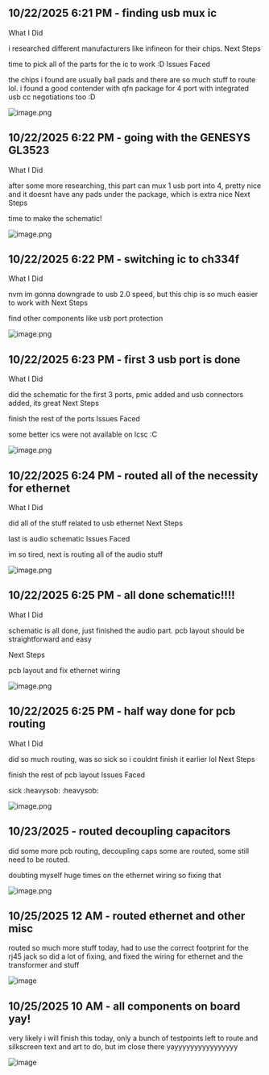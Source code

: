 <!--
  ===================    !!READ THIS NOTICE!!   ====================
  DO NOT edit this file manually. Your changes WILL BE OVERWRITTEN!
  This journal is auto generated and updated by Hack Club Blueprint.
  To edit this file, please edit your journal entries on Blueprint.
  ==================================================================
-->

## 10/22/2025 6:21 PM - finding usb mux ic  

What I Did

i researched different manufacturers like infineon for their chips.
Next Steps

time to pick all of the parts for the ic to work :D
Issues Faced

the chips i found are usually ball pads and there are so much stuff to route lol. i found a good contender with qfn package for 4 port with integrated usb cc negotiations too :D

![image.png](https://blueprint.hackclub.com/user-attachments/blobs/proxy/eyJfcmFpbHMiOnsiZGF0YSI6NDYwMCwicHVyIjoiYmxvYl9pZCJ9fQ==--4c9be2eb35be3f3f7cbc08716ce1a807dae89f31/image.png)
  

## 10/22/2025 6:22 PM - going with the GENESYS GL3523  


What I Did

after some more researching, this part can mux 1 usb port into 4, pretty nice and it doesnt have any pads under the package, which is extra nice
Next Steps

time to make the schematic!

![image.png](https://blueprint.hackclub.com/user-attachments/blobs/proxy/eyJfcmFpbHMiOnsiZGF0YSI6NDYwMSwicHVyIjoiYmxvYl9pZCJ9fQ==--51d4beb3696fa8cee0bed77964b3b933d757aa3e/image.png)

  

## 10/22/2025 6:22 PM - switching ic to ch334f  

What I Did

nvm im gonna downgrade to usb 2.0 speed, but this chip is so much easier to work with
Next Steps

find other components like usb port protection


![image.png](https://blueprint.hackclub.com/user-attachments/blobs/proxy/eyJfcmFpbHMiOnsiZGF0YSI6NDYwMiwicHVyIjoiYmxvYl9pZCJ9fQ==--a7a66060e0d8555c440364f8ee4e2f3ba1c5fd8f/image.png)

  

## 10/22/2025 6:23 PM - first 3 usb port is done  



What I Did

did the schematic for the first 3 ports, pmic added and usb connectors added, its great
Next Steps

finish the rest of the ports
Issues Faced

some better ics were not available on lcsc :C


![image.png](https://blueprint.hackclub.com/user-attachments/blobs/proxy/eyJfcmFpbHMiOnsiZGF0YSI6NDYwMywicHVyIjoiYmxvYl9pZCJ9fQ==--5ea69c1be66893d60249b49f5c47b6169c312b89/image.png)
  

## 10/22/2025 6:24 PM - routed all of the necessity for ethernet  

What I Did

did all of the stuff related to usb ethernet
Next Steps

last is audio schematic
Issues Faced

im so tired, next is routing all of the audio stuff

![image.png](https://blueprint.hackclub.com/user-attachments/blobs/proxy/eyJfcmFpbHMiOnsiZGF0YSI6NDYwNCwicHVyIjoiYmxvYl9pZCJ9fQ==--86d05df190298cc8cc96b860dda0c7027fa0fafa/image.png)
  

## 10/22/2025 6:25 PM - all done schematic!!!!  

What I Did

schematic is all done, just finished the audio part. pcb layout should be straightforward and easy

Next Steps

pcb layout and fix ethernet wiring

![image.png](https://blueprint.hackclub.com/user-attachments/blobs/proxy/eyJfcmFpbHMiOnsiZGF0YSI6NDYwNSwicHVyIjoiYmxvYl9pZCJ9fQ==--1912f16d553d314c080af9bd78c63c1542058b59/image.png)
  

## 10/22/2025 6:25 PM - half way done for pcb routing  

What I Did

did so much routing, was so sick so i couldnt finish it earlier lol
Next Steps

finish the rest of pcb layout
Issues Faced

sick :heavysob: :heavysob:

![image.png](https://blueprint.hackclub.com/user-attachments/blobs/proxy/eyJfcmFpbHMiOnsiZGF0YSI6NDYwNiwicHVyIjoiYmxvYl9pZCJ9fQ==--1a9d5e5205a277058c9f9197f46ed4f40b3b2cba/image.png)
  

## 10/23/2025 - routed decoupling capacitors  

did some more pcb routing, decoupling caps some are routed, some still need to be routed.

doubting myself huge times on the ethernet wiring so fixing that


![image.png](https://blueprint.hackclub.com/user-attachments/blobs/proxy/eyJfcmFpbHMiOnsiZGF0YSI6NTAyNiwicHVyIjoiYmxvYl9pZCJ9fQ==--831bdab5ce704d63bc371d80e804d4ee6a9f1c67/image.png)


  

## 10/25/2025 12 AM - routed ethernet and other misc  

routed so much more stuff today, had to use the correct footprint for the rj45 jack so did a lot of fixing, and fixed the wiring for ethernet and the transformer and stuff

![image](https://blueprint.hackclub.com/user-attachments/blobs/proxy/eyJfcmFpbHMiOnsiZGF0YSI6NTM4MCwicHVyIjoiYmxvYl9pZCJ9fQ==--276d2a58e30905a425993202088a81f6bbb35858/image.png)


  

## 10/25/2025 10 AM - all components on board yay!  

very likely i will finish this today, only a bunch of testpoints left to route and silkscreen text and art to do, but im close there yayyyyyyyyyyyyyyyy

![image](https://blueprint.hackclub.com/user-attachments/blobs/proxy/eyJfcmFpbHMiOnsiZGF0YSI6NTQ5OSwicHVyIjoiYmxvYl9pZCJ9fQ==--e9e54f8f31ece6b600013b7b921863512ef5bd29/image.png)
  

